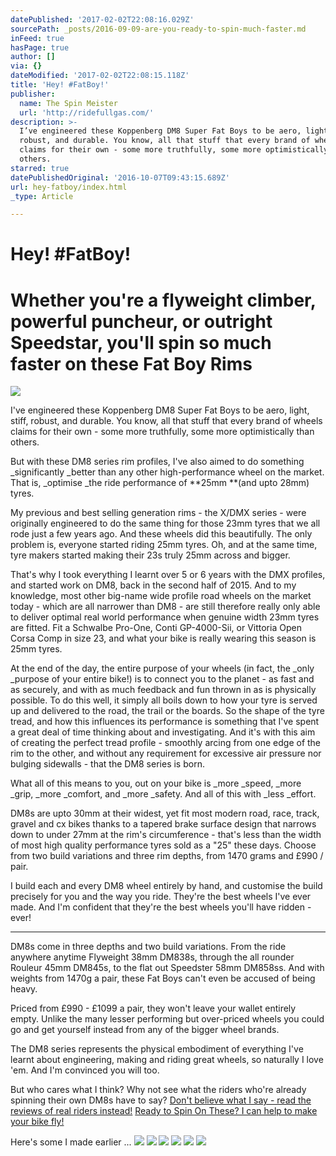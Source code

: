 ```yaml
---
datePublished: '2017-02-02T22:08:16.029Z'
sourcePath: _posts/2016-09-09-are-you-ready-to-spin-much-faster.md
inFeed: true
hasPage: true
author: []
via: {}
dateModified: '2017-02-02T22:08:15.118Z'
title: 'Hey! #FatBoy!'
publisher:
  name: The Spin Meister
  url: 'http://ridefullgas.com/'
description: >-
  I’ve engineered these Koppenberg DM8 Super Fat Boys to be aero, light, stiff,
  robust, and durable. You know, all that stuff that every brand of wheels
  claims for their own - some more truthfully, some more optimistically than
  others.
starred: true
datePublishedOriginal: '2016-10-07T09:43:15.689Z'
url: hey-fatboy/index.html
_type: Article

---
```

# Hey! \#FatBoy!

# Whether you're a flyweight climber, powerful puncheur, or outright Speedstar, you'll spin so much faster on these Fat Boy Rims
![](https://the-grid-user-content.s3-us-west-2.amazonaws.com/60d31ecc-5f44-4e3a-87ed-137727f4c2e7.jpg)

I've engineered these Koppenberg DM8 Super Fat Boys to be aero, light, stiff, robust, and durable. You know, all that stuff that every brand of wheels claims for their own - some more truthfully, some more optimistically than others.

But with these DM8 series rim profiles, I've also aimed to do something _significantly _better than any other high-performance wheel on the market. That is, _optimise _the ride performance of **25mm **(and upto 28mm) tyres. 

My previous and best selling generation rims - the X/DMX series - were originally engineered to do the same thing for those 23mm tyres that we all rode just a few years ago. And these wheels did this beautifully. The only problem is, everyone started riding 25mm tyres. Oh, and at the same time, tyre makers started making their 23s truly 25mm across and bigger. 

That's why I took everything I learnt over 5 or 6 years with the DMX profiles, and started work on DM8, back in the second half of 2015\. And to my knowledge, most other big-name wide profile road wheels on the market today - which are all narrower than DM8 - are still therefore really only able to deliver optimal real world performance when genuine width 23mm tyres are fitted. Fit a Schwalbe Pro-One, Conti GP-4000-Sii, or Vittoria Open Corsa Comp in size 23, and what your bike is really wearing this season is 25mm tyres. 

At the end of the day, the entire purpose of your wheels (in fact, the _only _purpose of your entire bike!) is to connect you to the planet - as fast and as securely, and with as much feedback and fun thrown in as is physically possible. To do this well, it simply all boils down to how your tyre is served up and delivered to the road, the trail or the boards. So the shape of the tyre tread, and how this influences its performance is something that I've spent a great deal of time thinking about and investigating. And it's with this aim of creating the perfect tread profile - smoothly arcing from one edge of the rim to the other, and without any requirement for excessive air pressure nor bulging sidewalls - that the DM8 series is born.

What all of this means to you, out on your bike is _more _speed, _more _grip, _more _comfort, and _more _safety. And all of this with _less _effort.

DM8s are upto 30mm at their widest, yet fit most modern road, race, track, gravel and cx bikes thanks to a tapered brake surface design that narrows down to under 27mm at the rim's circumference - that's less than the width of most high quality performance tyres sold as a "25" these days. Choose from two build variations and three rim depths, from 1470 grams and £990 / pair.

I build each and every DM8 wheel entirely by hand, and customise the build precisely for you and the way you ride. They're the best wheels I've ever made. And I'm confident that they're the best wheels you'll have ridden - ever!

---

DM8s come in three depths and two build variations. From the ride anywhere anytime Flyweight 38mm DM838s, through the all rounder Rouleur 45mm DM845s, to the flat out Speedster 58mm DM858ss. And with weights from 1470g a pair, these Fat Boys can't even be accused of being heavy.

Priced from £990 - £1099 a pair, they won't leave your wallet entirely empty. Unlike the many lesser performing but over-priced wheels you could go and get yourself instead from any of the bigger wheel brands.

The DM8 series represents the physical embodiment of everything I've learnt about engineering, making and riding great wheels, so naturally I love 'em. And I'm convinced you will too.

But who cares what I think? Why not see what the riders who're already spinning their own DM8s have to say?
[Don't believe what I say - read the reviews of real riders instead!][0]
[Ready to Spin On These? I can help to make your bike fly! ][1]

Here's some I made earlier ...
![](https://the-grid-user-content.s3-us-west-2.amazonaws.com/0d83b794-9b5c-493f-9fb1-76801e70088e.jpg)
![](https://the-grid-user-content.s3-us-west-2.amazonaws.com/4765c3bf-9a01-43c0-a1ba-d49d93959dd0.jpg)
![](https://the-grid-user-content.s3-us-west-2.amazonaws.com/cd75e7dd-3fdc-493d-892e-ee13c248d916.jpg)
![](https://the-grid-user-content.s3-us-west-2.amazonaws.com/3f58d2f8-3559-45dd-bf29-33970fdeb569.jpg)
![](https://the-grid-user-content.s3-us-west-2.amazonaws.com/6ee44936-9797-4ce3-b36f-6d93c4802fe3.jpg)
![](https://the-grid-user-content.s3-us-west-2.amazonaws.com/6d2614e2-45c2-45fc-b205-54e16380a8d0.jpg)

[0]: http://ridefullgas.com/customer-reviews/
[1]: http://ridefullgas.com/dm8-series-super-fat-boys-28mm-wide/